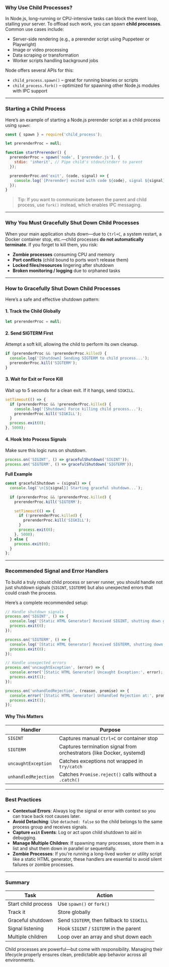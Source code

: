 
### Why Use Child Processes?

In Node.js, long-running or CPU-intensive tasks can block the event loop, stalling your server. To offload such work, you can spawn **child processes**. Common use cases include:

- Server-side rendering (e.g., a prerender script using Puppeteer or Playwright)
- Image or video processing
- Data scraping or transformation
- Worker scripts handling background jobs

Node offers several APIs for this:

- `child_process.spawn()` – great for running binaries or scripts
- `child_process.fork()` – optimized for spawning other Node.js modules with IPC support

---

### Starting a Child Process

Here’s an example of starting a Node.js prerender script as a child process using `spawn`:

```js
const { spawn } = require('child_process');

let prerenderProc = null;

function startPrerender() {
  prerenderProc = spawn('node', ['prerender.js'], {
    stdio: 'inherit', // Pipe child's stdout/stderr to parent
  });

  prerenderProc.on('exit', (code, signal) => {
    console.log(`[Prerender] exited with code ${code}, signal ${signal}`);
  });
}
```

> Tip: If you want to communicate between the parent and child process, use `fork()` instead, which enables IPC messaging.

---

### Why You Must Gracefully Shut Down Child Processes

When your main application shuts down—due to `Ctrl+C`, a system restart, a Docker container stop, etc.—child processes **do not automatically terminate**. If you forget to kill them, you risk:

- **Zombie processes** consuming CPU and memory
- **Port conflicts** (child bound to ports won’t release them)
- **Locked files/resources** lingering after shutdown
- **Broken monitoring / logging** due to orphaned tasks

---

### How to Gracefully Shut Down Child Processes

Here’s a safe and effective shutdown pattern:

#### 1. **Track the Child Globally**

```js
let prerenderProc = null;
```

#### 2. **Send SIGTERM First**

Attempt a soft kill, allowing the child to perform its own cleanup.

```js
if (prerenderProc && !prerenderProc.killed) {
  console.log('[Shutdown] Sending SIGTERM to child process...');
  prerenderProc.kill('SIGTERM');
}
```

#### 3. **Wait for Exit or Force Kill**

Wait up to 5 seconds for a clean exit. If it hangs, send `SIGKILL`.

```js
setTimeout(() => {
  if (prerenderProc && !prerenderProc.killed) {
    console.log('[Shutdown] Force killing child process...');
    prerenderProc.kill('SIGKILL');
  }
  process.exit(0);
}, 5000);
```

#### 4. **Hook Into Process Signals**

Make sure this logic runs on shutdown.

```js
process.on('SIGINT', () => gracefulShutdown('SIGINT'));
process.on('SIGTERM', () => gracefulShutdown('SIGTERM'));
```

**Full Example**

```js
const gracefulShutdown = (signal) => {
  console.log(`\n[${signal}] Starting graceful shutdown...`);

  if (prerenderProc && !prerenderProc.killed) {
    prerenderProc.kill('SIGTERM');

    setTimeout(() => {
      if (!prerenderProc.killed) {
        prerenderProc.kill('SIGKILL');
      }
      process.exit(0);
    }, 5000);
  } else {
    process.exit(0);
  }
};
```


---
### Recommended Signal and Error Handlers

To build a truly robust child process or server runner, you should handle not just shutdown signals (`SIGINT`, `SIGTERM`) but also unexpected errors that could crash the process.

Here’s a complete recommended setup:

```js
// Handle shutdown signals
process.on('SIGINT', () => {
  console.log('[Static HTML Generator] Received SIGINT, shutting down gracefully...');
  process.exit(0);
});

process.on('SIGTERM', () => {
  console.log('[Static HTML Generator] Received SIGTERM, shutting down gracefully...');
  process.exit(0);
});

// Handle unexpected errors
process.on('uncaughtException', (error) => {
  console.error('[Static HTML Generator] Uncaught Exception:', error);
  process.exit(1);
});

process.on('unhandledRejection', (reason, promise) => {
  console.error('[Static HTML Generator] Unhandled Rejection at:', promise, 'reason:', reason);
  process.exit(1);
});
```

#### Why This Matters

|Handler|Purpose|
|---|---|
|`SIGINT`|Captures manual `Ctrl+C` or container stop|
|`SIGTERM`|Captures termination signal from orchestrators (like Docker, systemd)|
|`uncaughtException`|Catches exceptions not wrapped in `try/catch`|
|`unhandledRejection`|Catches `Promise.reject()` calls without a `.catch()`|

---

### Best Practices

- **Contextual Errors**: Always log the signal or error with context so you can trace back root causes later.
- **Avoid Detaching**: Use `detached: false` so the child belongs to the same process group and receives signals.
- **Capture `exit` Events**: Log or act upon child shutdown to aid in debugging.
- **Manage Multiple Children**: If spawning many processes, store them in a list and shut them down in parallel or sequentially.
- **Zombie Processes**: If you're running a long-lived worker or utility script like a static HTML generator, these handlers are essential to avoid silent failures or zombie processes.


---

### Summary

|Task|Action|
|---|---|
|Start child process|Use `spawn()` or `fork()`|
|Track it|Store globally|
|Graceful shutdown|Send `SIGTERM`, then fallback to `SIGKILL`|
|Signal listening|Hook `SIGINT` / `SIGTERM` in the parent|
|Multiple children|Loop over an array and shut down each|

Child processes are powerful—but come with responsibility. Managing their lifecycle properly ensures clean, predictable app behavior across all environments.